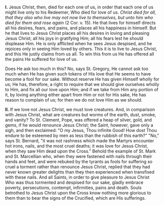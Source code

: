
**I\.** Jesus Christ, then, died for each one of us, in order that each one of us might live only to his Redeemer, Who died for love of us. *Christ died for all, that they also who live may not now live to themselves, but unto him who died for them and rose again* (2 Cor. v. 15). He that lives for himself directs all his desires, fears, and pains, and places all his happiness in himself. But he that lives to Jesus Christ places all his desires in loving and pleasing Jesus Christ; all his joys in gratifying Him; all his fears lest he should displease Him. He is only afflicted when he sees Jesus despised, and he rejoices only in seeing Him loved by others. This it is to live to Jesus Christ, and this He justly claims from us all. To win this from us He has offered all the pains He suffered for love of us.

Does He ask too much in this? No, says St. Gregory, He cannot ask too much when He has given such tokens of His love that He seems to have become a fool for our sake. Without reserve He has given Himself wholly for us; He has, therefore, a right to require that we should give ourselves wholly to Him, and fix all our love upon Him; and if we take from Him any portion of it, by loving anything either apart from Him or not for His sake, He has reason to complain of us; for then we do not love Him as we should.

**II\.** If we love not Jesus Christ, we must love creatures. And, in comparison with Jesus Christ, what are creatures but worms of the earth, dust, smoke, and vanity? To St. Clement, Pope, was offered a heap of silver, gold, and gems, if he would renounce Jesus Christ; the Saint, however, gave only a sigh, and then exclaimed: \"O my Jesus, Thou infinite Good! How dost Thou endure to be esteemed by men as less than the rubbish of this earth?\" \"No,\" says St. Bernard, \"it was not rashness which made the Martyrs encounter hot irons, nails, and the most cruel deaths; it was love for Jesus Christ, when they saw Him dead upon the Cross.\" Behold the example of St. Mark and St. Marcellian who, when they were fastened with nails through their hands and feet, and were rebuked by the tyrants as fools for suffering so cruel a torment rather than renounce Jesus Christ, replied that they had never known greater delights than they then experienced when transfixed with these nails. And all Saints, in order to give pleasure to Jesus Christ Who was thus tormented and despised for our sake, gladly embrace poverty, persecutions, contempt, infirmities, pains and death. Souls betrothed to Jesus Christ upon the Cross know nothing more glorious to them than to bear the signs of the Crucified, which are His sufferings.

